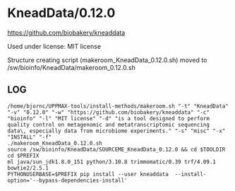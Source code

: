 KneadData/0.12.0
========================

<https://github.com/biobakery/kneaddata>

Used under license:
MIT license


Structure creating script (makeroom_KneadData_0.12.0.sh) moved to /sw/bioinfo/KneadData/makeroom_0.12.0.sh

LOG
---

    /home/bjornc/UPPMAX-tools/install-methods/makeroom.sh "-t" "KneadData" "-v" "0.12.0" "-w" "https://github.com/biobakery/kneaddata" "-c" "bioinfo" "-l" "MIT license" "-d" "is a tool designed to perform quality control on metagenomic and metatranscriptomic sequencing data\, especially data from microbiome experiments." "-s" "misc" "-x" "INSTALL" "-f"
    ./makeroom_KneadData_0.12.0.sh
    source /sw/bioinfo/KneadData/SOURCEME_KneadData_0.12.0 && cd $TOOLDIR
    cd $PREFIX
    ml java/sun_jdk1.8.0_151 python/3.10.8 trimmomatic/0.39 trf/4.09.1 bowtie2/2.5.1
    PYTHONUSERBASE=$PREFIX pip install --user kneaddata  --install-option='--bypass-dependencies-install'

